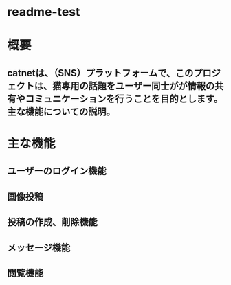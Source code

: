 # readme-test
# 概要
## catnetは、（SNS）プラットフォームで、このプロジェクトは、猫専用の話題をユーザー同士がが情報の共有やコミュニケーションを行うことを目的とします。主な機能についての説明。
# 主な機能
## ユーザーのログイン機能
## 画像投稿
## 投稿の作成、削除機能
## メッセージ機能
## 閲覧機能
